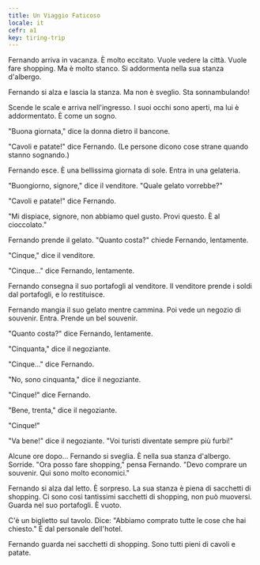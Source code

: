 ```yaml
---
title: Un Viaggio Faticoso
locale: it
cefr: a1
key: tiring-trip
---
```


Fernando arriva in vacanza. È molto eccitato. Vuole vedere la città. Vuole fare shopping. Ma è molto stanco. Si addormenta nella sua stanza d'albergo.

Fernando si alza e lascia la stanza. Ma non è sveglio. Sta sonnambulando!

Scende le scale e arriva nell'ingresso. I suoi occhi sono aperti, ma lui è addormentato. È come un sogno.

"Buona giornata," dice la donna dietro il bancone.

"Cavoli e patate!" dice Fernando. (Le persone dicono cose strane quando stanno sognando.)

Fernando esce. È una bellissima giornata di sole. Entra in una gelateria.

"Buongiorno, signore," dice il venditore. "Quale gelato vorrebbe?"

"Cavoli e patate!" dice Fernando.

"Mi dispiace, signore, non abbiamo quel gusto. Provi questo. È al cioccolato."

Fernando prende il gelato. "Quanto costa?" chiede Fernando, lentamente.

"Cinque," dice il venditore.

"Cinque..." dice Fernando, lentamente.

Fernando consegna il suo portafogli al venditore. Il venditore prende i soldi dal portafogli, e lo restituisce.

Fernando mangia il suo gelato mentre cammina. Poi vede un negozio di souvenir. Entra. Prende un bel souvenir.

"Quanto costa?" dice Fernando, lentamente.

"Cinquanta," dice il negoziante.

"Cinque..." dice Fernando.

"No, sono cinquanta," dice il negoziante.

"Cinque!" dice Fernando.

"Bene, trenta," dice il negoziante.

"Cinque!"

"Va bene!" dice il negoziante. "Voi turisti diventate sempre più furbi!"

Alcune ore dopo... Fernando si sveglia. È nella sua stanza d'albergo. Sorride. "Ora posso fare shopping," pensa Fernando. "Devo comprare un souvenir. Qui sono molto economici."

Fernando si alza dal letto. È sorpreso. La sua stanza è piena di sacchetti di shopping. Ci sono così tantissimi sacchetti di shopping, non può muoversi. Guarda nel suo portafogli. È vuoto.

C'è un biglietto sul tavolo. Dice: "Abbiamo comprato tutte le cose che hai chiesto." È dal personale dell'hotel.

Fernando guarda nei sacchetti di shopping. Sono tutti pieni di cavoli e patate.
